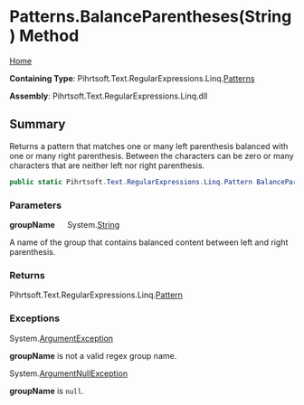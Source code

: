 # Patterns\.BalanceParentheses\(String\) Method

[Home](../../../../../../README.md)

**Containing Type**: Pihrtsoft\.Text\.RegularExpressions\.Linq\.[Patterns](../README.md)

**Assembly**: Pihrtsoft\.Text\.RegularExpressions\.Linq\.dll

## Summary

Returns a pattern that matches one or many left parenthesis balanced with one or many right parenthesis\.
Between the characters can be zero or many characters that are neither left nor right parenthesis\.

```csharp
public static Pihrtsoft.Text.RegularExpressions.Linq.Pattern BalanceParentheses(string groupName)
```

### Parameters

**groupName** &emsp; System\.[String](https://docs.microsoft.com/en-us/dotnet/api/system.string)

A name of the group that contains balanced content between left and right parenthesis\.

### Returns

Pihrtsoft\.Text\.RegularExpressions\.Linq\.[Pattern](../../Pattern/README.md)

### Exceptions

System\.[ArgumentException](https://docs.microsoft.com/en-us/dotnet/api/system.argumentexception)

**groupName** is not a valid regex group name\.

System\.[ArgumentNullException](https://docs.microsoft.com/en-us/dotnet/api/system.argumentnullexception)

**groupName** is `null`\.

